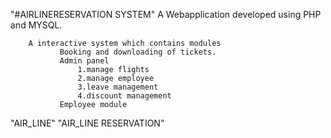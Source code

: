 "#AIRLINERESERVATION SYSTEM"
   A Webapplication developed using PHP and MYSQL.


        A interactive system which contains modules
               Booking and downloading of tickets.
               Admin panel
                   1.manage flights
                   2.manage employee
                   3.leave management
                   4.discount management
               Employee module                                                              
      
"AIR_LINE"
"AIR_LINE RESERVATION"
